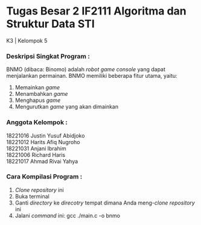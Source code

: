 # Tugas Besar 2 IF2111 Algoritma dan Struktur Data STI
K3 | Kelompok 5

### Deskripsi Singkat Program :
BNMO (dibaca: Binomo) adalah _robot game console_ yang dapat menjalankan permainan. BNMO memiliki beberapa fitur utama, yaitu:  
  1. Memainkan _game_  
  2. Menambahkan _game_  
  3. Menghapus _game_  
  4. Mengurutkan _game_ yang akan dimainkan  

### Anggota Kelompok :
18221016	Justin Yusuf Abidjoko  
18221012	Harits Afiq Nugroho  
18221031	Anjani Ibrahim  
18221006	Richard Haris  
18221017	Ahmad Rivai Yahya  

### Cara Kompilasi Program :
  1. _Clone repository_ ini
  2. Buka terminal
  3. Ganti _directory_ ke _direcotry_ tempat dimana Anda meng-_clone repository_ ini 
  4. Jalani _command_ ini: gcc ./main.c -o bnmo
